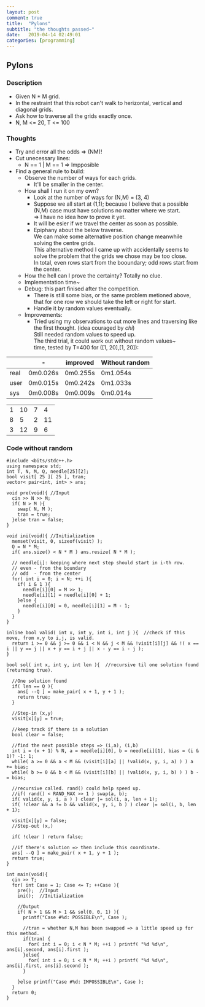 ```yaml
---
layout: post
comment: true
title:  "Pylons"
subtitle: "the thoughts passed~"
date:   2019-04-14 02:49:01
categories: [programming]
---		
```

		

## Pylons  

### Description


* Given N * M grid.	
* In the restraint that this robot can't walk to herizontal, vertical and diagonal grids.
* Ask how to traverse all the grids exactly once.
* N, M <= 20, T <= 100

### Thoughts

* Try and error all the odds => (NM)!
* Cut unecessary lines:
	* N == 1 | M == 1  => Impposible
* Find a general rule to build:
	* Observe the number of ways for each grids.
		* It'll be smaller in the center.
	* How shall I run it on my own?
		* Look at the number of ways for (N,M) = (3, 4)
		* Suppose we all start at (1,1); because I believe that a possible (N,M) case must have solutions no matter where we start. 	
		=> I have no idea how to prove it yet.
		* It will be esier if we travel the center as soon as possible.		
		* Epiphany about the below traverse.	
		We can make some alternative position change meanwhile solving the centre grids.	
		This alternative method I came up with accidentally seems to solve the problem that the grids we chose may be too close.	
		In total, even rows start from the booundary; odd rows start from the center.	
	* How the hell can I prove the certainty? Totally no clue.
	* Implementation time~
	* Debug:	this part finised after the competition.
		* There is still some bias, or the same problem metioned above, that for one row we should take the left or right for start.	
		* Handle it by random values eventually.
	* Improvements:
		* Tried using my observations to cut more lines and traversing like the first thought. (idea couraged by _chi_)			
		Still needed random values to speed up.			
		The third trial, it could work out without random values~		
		time, tested by T=400 for ([1, 20],[1, 20]):	
			
|      | -  | improved | Without random |
|---   |---|---| --- |
| real | 0m0.026s | 0m0.255s | 0m1.054s|
| user | 0m0.015s | 0m0.242s | 0m1.033s|
| sys  | 0m0.008s | 0m0.009s | 0m0.014s|
		
		

|   |   |   |   |
|---|---|---|---|
| 1 | 10 | 7 | 4 |
| 8 | 5 | 2 |  11 | 
| 3 | 12 | 9 | 6 | 
	

### Code without random	
~~~
#include <bits/stdc++.h>
using namespace std;
int T, N, M, Q, needle[25][2];
bool visit[ 25 ][ 25 ], tran;
vector< pair<int, int> > ans;

void pre(void){ //Input
  cin >> N >> M;
  if( N > M ){
    swap( N, M );
    tran = true;
  }else tran = false;
}

void ini(void){ //Initialization
  memset(visit, 0, sizeof(visit) );
  Q = N * M;
  if( ans.size() < N * M ) ans.resize( N * M );

  // needle[i]: keeping where next step should start in i-th row.
  // even - from the boundary
  // odd  - from the center
  for( int i = 0; i < N; ++i ){
    if( i & 1 ){
      needle[i][0] = M >> 1;
      needle[i][1] = needle[i][0] + 1;
    }else {
      needle[i][0] = 0, needle[i][1] = M - 1;
    }
  }
}

inline bool valid( int x, int y, int i, int j ){  //check if this move, from x,y to i,j, is valid.
  return i >= 0 && j >= 0 && i < N && j < M && !visit[i][j] && !( x == i || y == j || x + y == i + j || x - y == i - j );
}

bool sol( int x, int y, int len ){  //recursive til one solution found (returning true).

  //One solution found
  if( len == Q ){
    ans[ --Q ] = make_pair( x + 1, y + 1 );
    return true;
  }

  //Step-in (x,y)
  visit[x][y] = true;

  //keep track if there is a solution
  bool clear = false;
  
  //find the next possible steps => (i,a), (i,b)
  int i = (x + 1) % N, a = needle[i][0], b = needle[i][1], bias = (i & 1)? -1: 1;
  while( a >= 0 && a < M && (visit[i][a] || !valid(x, y, i, a) ) ) a += bias;
  while( b >= 0 && b < M && (visit[i][b] || !valid(x, y, i, b) ) ) b -= bias;

  //recursive called. rand() could help speed up.
  //if( rand() < RAND_MAX >> 1 ) swap(a, b);
  if( valid(x, y, i, a ) ) clear |= sol(i, a, len + 1);
  if( !clear && a != b && valid(x, y, i, b ) ) clear |= sol(i, b, len + 1);

  visit[x][y] = false;
  //Step-out (x,)

  if( !clear ) return false;

  //if there's solution => then include this coordinate.
  ans[ --Q ] = make_pair( x + 1, y + 1 );
  return true;
}

int main(void){
  cin >> T;
  for( int Case = 1; Case <= T; ++Case ){
    pre();  //Input
    ini();  //Initialization

    //Output
    if( N > 1 && M > 1 && sol(0, 0, 1) ){
      printf("Case #%d: POSSIBLE\n", Case );

      //tran = whether N,M has been swapped => a little speed up for this method. 
      if(tran) {
        for( int i = 0; i < N * M; ++i ) printf( "%d %d\n", ans[i].second, ans[i].first );
      }else{
        for( int i = 0; i < N * M; ++i ) printf( "%d %d\n", ans[i].first, ans[i].second );
      }

    }else printf("Case #%d: IMPOSSIBLE\n", Case );
  }
  return 0;
}

~~~


